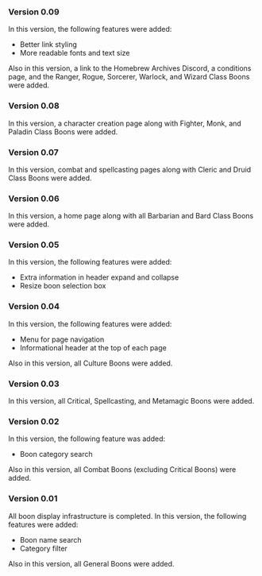 ### Version 0.09

In this version, the following features were added:

- Better link styling
- More readable fonts and text size

Also in this version, a link to the Homebrew Archives Discord, a conditions page, and the Ranger, Rogue, Sorcerer, Warlock, and Wizard Class Boons were added.

### Version 0.08 

In this version, a character creation page along with Fighter, Monk, and Paladin Class Boons were added.

### Version 0.07 

In this version, combat and spellcasting pages along with Cleric and Druid Class Boons were added.

### Version 0.06 

In this version, a home page along with all Barbarian and Bard Class Boons were added.

### Version 0.05 

In this version, the following features were added:

- Extra information in header expand and collapse
- Resize boon selection box

### Version 0.04 

In this version, the following features were added:

- Menu for page navigation
- Informational header at the top of each page

Also in this version, all Culture Boons were added.

### Version 0.03 

In this version, all Critical, Spellcasting, and Metamagic Boons were added.

### Version 0.02 

In this version, the following feature was added:

- Boon category search

Also in this version, all Combat Boons (excluding Critical Boons) were added. 

### Version 0.01 

All boon display infrastructure is completed. In this version, the following features were added:

- Boon name search
- Category filter

Also in this version, all General Boons were added.